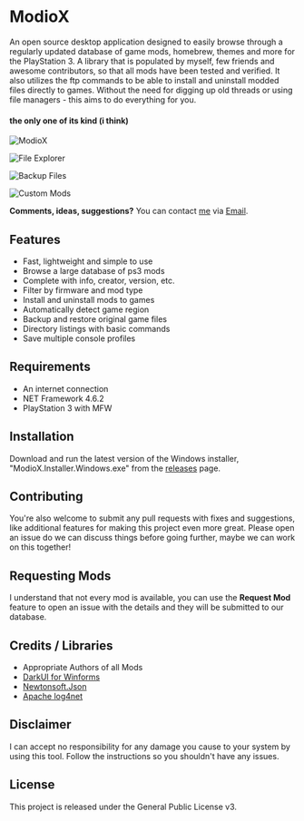 <h1 align="left">ModioX</h1>
 
An open source desktop application designed to easily browse through a regularly updated database of game mods, homebrew, themes and more for the PlayStation 3. A library that is populated by myself, few friends and awesome contributors, so that all mods have been tested and verified. It also utilizes the ftp commands to be able to install and uninstall modded files directly to games. Without the need for digging up old threads or using file managers - this aims to do everything for you. 

<h4 align="left">the only one of its kind (i think)</h4>

![ModioX](https://github.com/ohhsoash/ModioX/blob/master/Screenshots/View/MainForm.png?raw=true) 

![File Explorer](https://github.com/ohhsoash/ModioX/blob/master/Screenshots/View/FileExplorer.png?raw=true)

![Backup Files](https://github.com/ohhsoash/ModioX/blob/master/Screenshots/View/BackupFiles.png?raw=true) 

![Custom Mods](https://github.com/ohhsoash/ModioX/blob/master/Screenshots/View/CustomMods.png?raw=true)

**Comments, ideas, suggestions?** You can contact [me](https://github.com/ohhsodead/) via [Email](mailto:bettercodes1@gmail.com).

## Features
* Fast, lightweight and simple to use
* Browse a large database of ps3 mods
* Complete with info, creator, version, etc.
* Filter by firmware and mod type
* Install and uninstall mods to games
* Automatically detect game region
* Backup and restore original game files
* Directory listings with basic commands
* Save multiple console profiles

## Requirements
* An internet connection
* NET Framework 4.6.2
* PlayStation 3 with MFW
 
## Installation
Download and run the latest version of the Windows installer, "ModioX.Installer.Windows.exe" from the [releases](https://github.com/ohhsoash/ModioX/releases/latest) page.
 
## Contributing
You're also welcome to submit any pull requests with fixes and suggestions, like additional features for making this project even more great. Please open an issue do we can discuss things before going further, maybe we can work on this together!
 
## Requesting Mods
I understand that not every mod is available, you can use the **Request Mod** feature to open an issue with the details and they will be submitted to our database.
 
## Credits / Libraries
- Appropriate Authors of all Mods
- [DarkUI for Winforms](https://github.com/RobinPerris/DarkUI)
- [Newtonsoft.Json](https://www.newtonsoft.com/json)
- [Apache log4net](https://logging.apache.org/log4net/)
 
## Disclaimer
I can accept no responsibility for any damage you cause to your system by using this tool. Follow the instructions so you shouldn't have any issues.

## License
This project is released under the General Public License v3.
